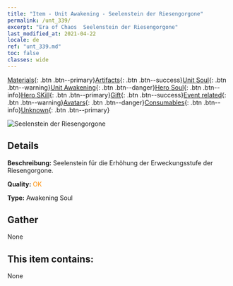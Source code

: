 ```yaml
---
title: "Item - Unit Awakening - Seelenstein der Riesengorgone"
permalink: /unt_339/
excerpt: "Era of Chaos  Seelenstein der Riesengorgone"
last_modified_at: 2021-04-22
locale: de
ref: "unt_339.md"
toc: false
classes: wide
---
```

 [Materials](/ItemsDE/){: .btn .btn--primary}[Artifacts](/ItemsDE/Artifacts/){: .btn .btn--success}[Unit Soul](/ItemsDE/UnitSoul/){: .btn .btn--warning}[Unit Awakening](/ItemsDE/UnitAwakening/){: .btn .btn--danger}[Hero Soul](/ItemsDE/HeroSoul/){: .btn .btn--info}[Hero SKill](/ItemsDE/HeroSkill/){: .btn .btn--primary}[Gift](/ItemsDE/Gift/){: .btn .btn--success}[Event related](/ItemsDE/Events/){: .btn .btn--warning}[Avatars](/ItemsDE/Avatars/){: .btn .btn--danger}[Consumables](/ItemsDE/Consumables/){: .btn .btn--info}[Unknown](/ItemsDE/Unknown/){: .btn .btn--primary}

 ![Seelenstein der Riesengorgone](/images/u/tia_manniu.jpg)

## Details
 **Beschreibung:** Seelenstein für die Erhöhung der Erweckungsstufe der Riesengorgone.

 **Quality:** <span style="color: #FF8C00">OK</span>

 **Type:** Awakening Soul

## Gather

  None

## This item contains:

  None

